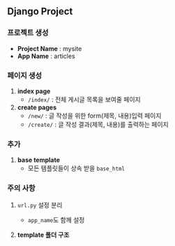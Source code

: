 ## Django Project

### 프로젝트 생성

- **Project Name** : mysite
- **App Name** : articles

### 페이지 생성

1. **index page**
   - ``/index/`` : 전체 게시글 목록을 보여줄 페이지
2. **create pages**
   - ``/new/`` : 글 작성을 위한 form(제목, 내용)입력 페이지
   - ``/create/`` : 글 작성 결과(제목, 내용)를 출력하는 페이지

### 추가

1. **base template**
   - 모든 템플릿들이 상속 받을 ``base_html``

### 주의 사항

1. ``url.py`` 설정 분리

   - ``app_name``도 함께 설정

2. **template 폴더 구조**

   

